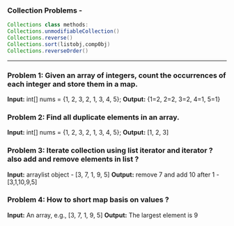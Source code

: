 ### Collection Problems - 
```java
Collections class methods:
Collections.unmodifiableCollection()
Collections.reverse()
Collections.sort(listobj,comp0bj)
Collections.reverseOrder()
```
---	

### Problem 1: Given an array of integers, count the occurrences of each integer and store them in a map.

**Input:** int[] nums = {1, 2, 3, 2, 1, 3, 4, 5};
**Output:** {1=2, 2=2, 3=2, 4=1, 5=1}

### Problem 2: Find all duplicate elements in an array.

**Input:** int[] nums = {1, 2, 3, 2, 1, 3, 4, 5};
**Output:** [1, 2, 3]

### Problem 3: Iterate collection using list iterator and iterator ? also add and remove elements in list ?

**Input:** arraylist object - [3, 7, 1, 9, 5]
**Output:** remove 7 and add 10 after 1 - [3,1,10,9,5]

### Problem 4: How to short map basis on values ?

**Input:** An array, e.g., [3, 7, 1, 9, 5]
**Output:** The largest element is 9


